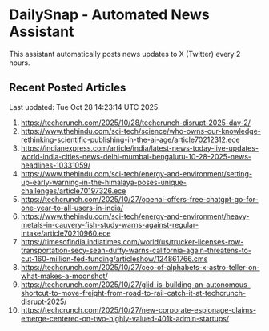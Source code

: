 # DailySnap - Automated News Assistant

This assistant automatically posts news updates to X (Twitter) every 2 hours.

## Recent Posted Articles

Last updated: Tue Oct 28 14:23:14 UTC 2025

1. https://techcrunch.com/2025/10/28/techcrunch-disrupt-2025-day-2/
2. https://www.thehindu.com/sci-tech/science/who-owns-our-knowledge-rethinking-scientific-publishing-in-the-ai-age/article70212312.ece
3. https://indianexpress.com/article/india/latest-news-today-live-updates-world-india-cities-news-delhi-mumbai-bengaluru-10-28-2025-news-headlines-10331059/
4. https://www.thehindu.com/sci-tech/energy-and-environment/setting-up-early-warning-in-the-himalaya-poses-unique-challenges/article70197326.ece
5. https://techcrunch.com/2025/10/27/openai-offers-free-chatgpt-go-for-one-year-to-all-users-in-india/
6. https://www.thehindu.com/sci-tech/energy-and-environment/heavy-metals-in-cauvery-fish-study-warns-against-regular-intake/article70210960.ece
7. https://timesofindia.indiatimes.com/world/us/trucker-licenses-row-transportation-secy-sean-duffy-warns-california-again-threatens-to-cut-160-million-fed-funding/articleshow/124861766.cms
8. https://techcrunch.com/2025/10/27/ceo-of-alphabets-x-astro-teller-on-what-makes-a-moonshot/
9. https://techcrunch.com/2025/10/27/glid-is-building-an-autonomous-shortcut-to-move-freight-from-road-to-rail-catch-it-at-techcrunch-disrupt-2025/
10. https://techcrunch.com/2025/10/27/new-corporate-espionage-claims-emerge-centered-on-two-highly-valued-401k-admin-startups/

